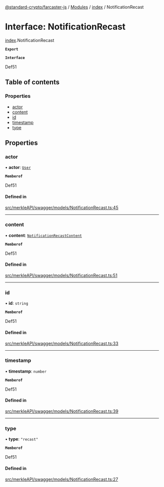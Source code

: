 [@standard-crypto/farcaster-js](../README.md) / [Modules](../modules.md) / [index](../modules/index.md) / NotificationRecast

# Interface: NotificationRecast

[index](../modules/index.md).NotificationRecast

**`Export`**

**`Interface`**

Def51

## Table of contents

### Properties

- [actor](index.NotificationRecast.md#actor)
- [content](index.NotificationRecast.md#content)
- [id](index.NotificationRecast.md#id)
- [timestamp](index.NotificationRecast.md#timestamp)
- [type](index.NotificationRecast.md#type)

## Properties

### actor

• **actor**: [`User`](index.User.md)

**`Memberof`**

Def51

#### Defined in

[src/merkleAPI/swagger/models/NotificationRecast.ts:45](https://github.com/standard-crypto/farcaster-js/blob/main/src/merkleAPI/swagger/models/NotificationRecast.ts#L45)

___

### content

• **content**: [`NotificationRecastContent`](index.NotificationRecastContent.md)

**`Memberof`**

Def51

#### Defined in

[src/merkleAPI/swagger/models/NotificationRecast.ts:51](https://github.com/standard-crypto/farcaster-js/blob/main/src/merkleAPI/swagger/models/NotificationRecast.ts#L51)

___

### id

• **id**: `string`

**`Memberof`**

Def51

#### Defined in

[src/merkleAPI/swagger/models/NotificationRecast.ts:33](https://github.com/standard-crypto/farcaster-js/blob/main/src/merkleAPI/swagger/models/NotificationRecast.ts#L33)

___

### timestamp

• **timestamp**: `number`

**`Memberof`**

Def51

#### Defined in

[src/merkleAPI/swagger/models/NotificationRecast.ts:39](https://github.com/standard-crypto/farcaster-js/blob/main/src/merkleAPI/swagger/models/NotificationRecast.ts#L39)

___

### type

• **type**: ``"recast"``

**`Memberof`**

Def51

#### Defined in

[src/merkleAPI/swagger/models/NotificationRecast.ts:27](https://github.com/standard-crypto/farcaster-js/blob/main/src/merkleAPI/swagger/models/NotificationRecast.ts#L27)

